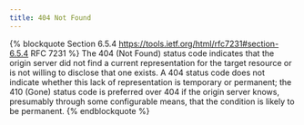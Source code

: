 ```yaml
---
title: 404 Not Found
---
```


{% blockquote Section 6.5.4 https://tools.ietf.org/html/rfc7231#section-6.5.4 RFC 7231 %}
The 404 (Not Found) status code indicates that the origin server did not find a current representation for the target resource or is not willing to disclose that one exists.  A 404 status code does not indicate whether this lack of representation is temporary or permanent; the 410 (Gone) status code is preferred over 404 if the origin server knows, presumably through some configurable means, that the condition is likely to be permanent.
{% endblockquote %}